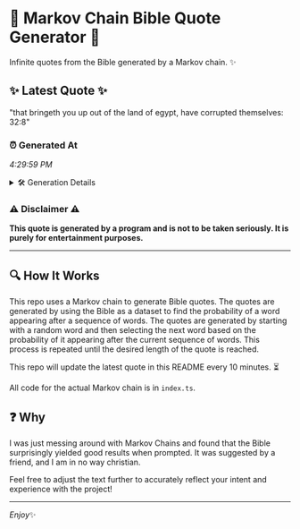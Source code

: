 # 📖 Markov Chain Bible Quote Generator 📖

Infinite quotes from the Bible generated by a Markov chain. ✨

## ✨ Latest Quote ✨
"that bringeth you up out of the land of egypt, have corrupted themselves: 32:8"

### ⏰ Generated At
*4:29:59 PM*

<details>
    <summary>🛠️ Generation Details</summary>
    <p>
        <strong>🌱 Seed:</strong> that<br>
        <strong>🔄 Iterations:</strong> 13<br>
        <strong>📜 Context History:</strong><br>[ that ]: bringeth<br>[ that, bringeth ]: you<br>[ that, bringeth, you ]: up<br>[ that, bringeth, you, up ]: out<br>[ that, bringeth, you, up, out ]: of<br>[ that, bringeth, you, up, out, of ]: the<br>[ bringeth, you, up, out, of, the ]: land<br>[ you, up, out, of, the, land ]: of<br>[ up, out, of, the, land, of ]: egypt,<br>[ out, of, the, land, of, egypt, ]: have<br>[ of, the, land, of, egypt,, have ]: corrupted<br>[ the, land, of, egypt,, have, corrupted ]: themselves:<br>[ land, of, egypt,, have, corrupted, themselves: ]: 32:8<br>
    </p>
</details>

### ⚠️ Disclaimer ⚠️
**This quote is generated by a program and is not to be taken seriously. It is purely for entertainment purposes.**

---

## 🔍 How It Works

This repo uses a Markov chain to generate Bible quotes. The quotes are generated by using the Bible as a dataset to find the probability of a word appearing after a sequence of words. The quotes are generated by starting with a random word and then selecting the next word based on the probability of it appearing after the current sequence of words. This process is repeated until the desired length of the quote is reached.

This repo will update the latest quote in this README every 10 minutes. ⏳

All code for the actual Markov chain is in `index.ts`.

## ❓ Why

I was just messing around with Markov Chains and found that the Bible surprisingly yielded good results when prompted. 
It was suggested by a friend, and I am in no way christian.

Feel free to adjust the text further to accurately reflect your intent and experience with the project!

---

*Enjoy*✨
